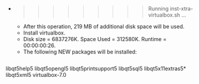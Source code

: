 * >>>>>>>>> Running inst-xtra-virtualbox.sh ...
  * After this operation, 219 MB of additional disk space will be used.
  * Install virtualbox.
  * Disk size = 6837276K. Space Used = 312580K. Runtime = 00:00:00:26.
  * The following NEW packages will be installed:
  ```bash
libqt5help5 libqt5opengl5 libqt5printsupport5 libqt5sql5 libqt5x11extras5*
libqt5xml5 virtualbox-7.0
  ```
